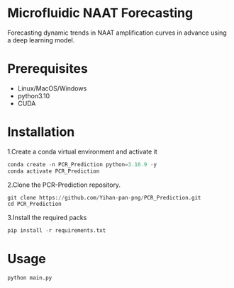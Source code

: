 # Microfluidic NAAT Forecasting
Forecasting dynamic trends in NAAT amplification curves in advance using a deep learning model.
#  Prerequisites
* Linux/MacOS/Windows
* python3.10
* CUDA
# Installation
1.Create a conda virtual environment and activate it
```python
conda create -n PCR_Prediction python=3.10.9 -y
conda activate PCR_Prediction
```
2.Clone the PCR-Prediction repository.
```python
git clone https://github.com/Yihan-pan-png/PCR_Prediction.git
cd PCR_Prediction
```
3.Install the required packs
```python
pip install -r requirements.txt
```
# Usage
```python
python main.py
```
